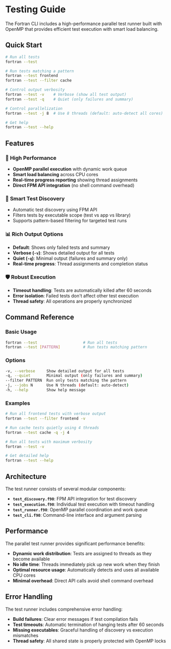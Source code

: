 # Testing Guide

The Fortran CLI includes a high-performance parallel test runner built with OpenMP that provides efficient test execution with smart load balancing.

## Quick Start

```bash
# Run all tests
fortran --test

# Run tests matching a pattern
fortran --test frontend
fortran --test --filter cache

# Control output verbosity
fortran --test -v    # Verbose (show all test output)
fortran --test -q    # Quiet (only failures and summary)

# Control parallelization
fortran --test -j 8  # Use 8 threads (default: auto-detect all cores)

# Get help
fortran --test --help
```

## Features

### 🚀 **High Performance**
- **OpenMP parallel execution** with dynamic work queue
- **Smart load balancing** across CPU cores
- **Real-time progress reporting** showing thread assignments
- **Direct FPM API integration** (no shell command overhead)

### 🎯 **Smart Test Discovery**
- Automatic test discovery using FPM API
- Filters tests by executable scope (test vs app vs library)
- Supports pattern-based filtering for targeted test runs

### 📊 **Rich Output Options**
- **Default**: Shows only failed tests and summary
- **Verbose (`-v`)**: Shows detailed output for all tests
- **Quiet (`-q`)**: Minimal output (failures and summary only)
- **Real-time progress**: Thread assignments and completion status

### 🛡️ **Robust Execution**
- **Timeout handling**: Tests are automatically killed after 60 seconds
- **Error isolation**: Failed tests don't affect other test execution
- **Thread safety**: All operations are properly synchronized

## Command Reference

### Basic Usage
```bash
fortran --test                    # Run all tests
fortran --test [PATTERN]          # Run tests matching pattern
```

### Options
```bash
-v, --verbose     Show detailed output for all tests
-q, --quiet       Minimal output (only failures and summary)
--filter PATTERN  Run only tests matching the pattern
-j, --jobs N      Use N threads (default: auto-detect)
-h, --help        Show help message
```

### Examples
```bash
# Run all frontend tests with verbose output
fortran --test --filter frontend -v

# Run cache tests quietly using 4 threads
fortran --test cache -q -j 4

# Run all tests with maximum verbosity
fortran --test -v

# Get detailed help
fortran --test --help
```

## Architecture

The test runner consists of several modular components:

- **`test_discovery.f90`**: FPM API integration for test discovery
- **`test_execution.f90`**: Individual test execution with timeout handling
- **`test_runner.f90`**: OpenMP parallel coordination and work queue
- **`test_cli.f90`**: Command-line interface and argument parsing

## Performance

The parallel test runner provides significant performance benefits:

- **Dynamic work distribution**: Tests are assigned to threads as they become available
- **No idle time**: Threads immediately pick up new work when they finish
- **Optimal resource usage**: Automatically detects and uses all available CPU cores
- **Minimal overhead**: Direct API calls avoid shell command overhead

## Error Handling

The test runner includes comprehensive error handling:

- **Build failures**: Clear error messages if test compilation fails
- **Test timeouts**: Automatic termination of hanging tests after 60 seconds
- **Missing executables**: Graceful handling of discovery vs execution mismatches
- **Thread safety**: All shared state is properly protected with OpenMP locks
